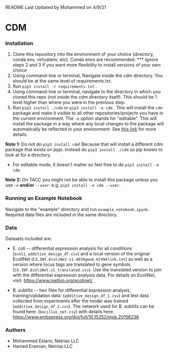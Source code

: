 README Last Updated by Mohammed on 4/9/21

# CDM

### Installation
1. Clone this repository into the environment of your choice (directory, conda env, virtualenv, etc). Conda envs are recommended.
*** Ignore steps 2 and 3 if you want more flexibility to install versions of your own choice
2. Using command-line or terminal, Navigate inside the cdm directory. You should be at the same level of requirements.txt.
3. Run `pip3 install -r requirements.txt` .
4. Using command-line or terminal, navigate to the directory in which you cloned this repo (not inside the cdm directory itself). This
   should be 1 level higher than where you were in the previous step.
5. Run `pip3 install ./cdm` or `pip3 install -e cdm` .
This will install the `cdm` package and make it visible to all other repositories/projects
you have in the current environment. The `-e` option stands for "editable". This will install the package
in a way where any local changes to the package will automatically be reflected in your environment.
See [this link](https://stackoverflow.com/questions/41535915/python-pip-install-from-local-dir/41536128)
for more details.

**Note 1:** Do not do `pip3 install cdm`! Because that will install a different cdm package that exists on pypi.
Instead do `pip3 install ./cdm` so pip knows to look at for a directory.
- For editable mode, it doesn't matter so feel free to do `pip3 install -e cdm`.

**Note 2:** On TACC you might not be able to install this package unless you use `-e` **and/or** `--user`: e.g. `pip3 install -e cdm --user`.

### Running an Example Notebook
Navigate to the "example" directory and run `example_notebook.ipynb`. Required data files are included in the same directory.

### Data
Datasets included are:
* E. coli -- differential expression analysis for all conditions (`ecoli_additive_design_df.csv`) and a local version of the original EcoliNet (`CX.INT.EcoliNet.v1.4039gene.67494link.txt`) as well as a version where locus tags are translated to gene symbols (`CX.INT.EcoliNet.v1_translated.csv`). Use the translated version to join with the differential expression analysis data. For details on EcoliNet, visit: https://www.inetbio.org/ecolinet/

* B. subtilis -- two files for differential expression analysis, training/validation data: (`additive_design_df_1.csv`) and test data collected from experiments after the model was trained (`additive_design_df_2.csv`). The network used for B. subtilis can be found here: (`bacillus_net.csv`) with details here: https://www.embopress.org/doi/full/10.15252/msb.20156236 



### Authors
* Mohammed Eslami, Netrias LLC
* Hamed Eramian, Netrias LLC